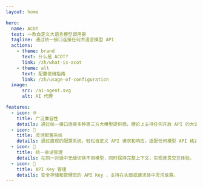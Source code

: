 ```yaml
---
layout: home

hero:
  name: ACOT
  text: 一款自定义大语言模型调用器
  tagline: 通过统一接口连接任何大语言模型 API
  actions:
    - theme: brand
      text: 什么是 ACOT?
      link: /zh/what-is-acot
    - theme: alt
      text: 配置使用指南
      link: /zh/usage-of-configuration
  image:
      src: /ai-agent.svg
      alt: AI 代理

features:
  - icon: 🌐
    title: 广泛兼容性
    details: 通过统一接口连接多种第三方大模型提供商，理论上支持任何开放 API 的大语言模型。
  - icon: 🔄
    title: 灵活配置系统
    details: 通过直观的配置系统，轻松自定义 API 请求和响应，适配任何模型 API 格式。
  - icon: 💬
    title: 统一会话管理
    details: 在同一对话中无缝切换不同模型，同时保持完整上下文，实现连贯交互体验。
  - icon: 🔑
    title: API Key 管理
    details: 安全存储和管理您的 API Key ，支持在头部或请求体中灵活放置。
---
```

